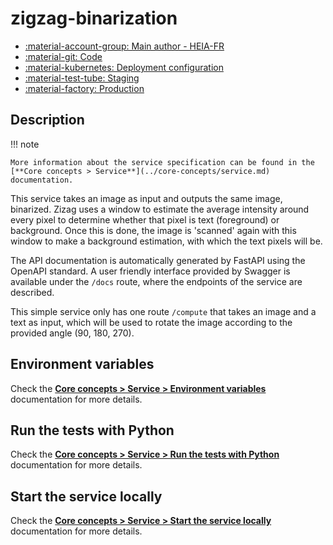 # zigzag-binarization

- [:material-account-group: Main author - HEIA-FR](https://www.hes-so.ch/swiss-ai-center/equipe)
- [:material-git: Code](https://github.com/swiss-ai-center/zigzag-binarization-service/)
- [:material-kubernetes: Deployment configuration](https://github.com/swiss-ai-center/zigzag-binarization-service/tree/main/kubernetes)
- [:material-test-tube: Staging](https://zigzag-binarization-swiss-ai-center.kube.isc.heia-fr.ch)
- [:material-factory: Production](https://zigzag-binarization-service.swiss-ai-center.ch)

## Description

!!! note

    More information about the service specification can be found in the
    [**Core concepts > Service**](../core-concepts/service.md) documentation.

This service takes an image as input and outputs the same image, binarized.
Zizag uses a window to estimate the average intensity around every pixel to
determine whether that pixel is text (foreground) or background. Once this is
done, the image is 'scanned' again with this window to make a background
estimation, with which the text pixels will be.

The API documentation is automatically generated by FastAPI using the OpenAPI
standard. A user friendly interface provided by Swagger is available under the
`/docs` route, where the endpoints of the service are described.

This simple service only has one route `/compute` that takes an image and a text
as input, which will be used to rotate the image according to the provided angle
(90, 180, 270).

## Environment variables

Check the
[**Core concepts > Service > Environment variables**](../core-concepts/service.md#environment-variables)
documentation for more details.

## Run the tests with Python

Check the
[**Core concepts > Service > Run the tests with Python**](../core-concepts/service.md#run-the-tests-with-python)
documentation for more details.

## Start the service locally

Check the
[**Core concepts > Service > Start the service locally**](../core-concepts/service.md#start-the-service-locally)
documentation for more details.
